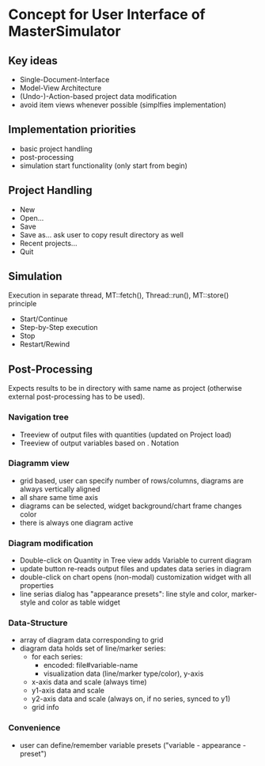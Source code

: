 Concept for User Interface of MasterSimulator
=============================================

Key ideas
---------
- Single-Document-Interface
- Model-View Architecture
- (Undo-)-Action-based project data modification
- avoid item views whenever possible (simplfies implementation)

Implementation priorities
-------------------------
- basic project handling
- post-processing
- simulation start functionality (only start from begin)

Project Handling
----------------
- New
- Open...
- Save
- Save as...
  ask user to copy result directory as well
- Recent projects...
- Quit

Simulation
----------
Execution in separate thread, MT::fetch(), Thread::run(), MT::store() principle

- Start/Continue
- Step-by-Step execution
- Stop
- Restart/Rewind

Post-Processing
---------------
Expects results to be in directory with same name as project (otherwise 
external post-processing has to be used).

### Navigation tree ###

- Treeview of output files with quantities (updated on Project load)
- Treeview of output variables based on . Notation

### Diagramm view ###
- grid based, user can specify number of rows/columns, diagrams are always 
vertically aligned
- all share same time axis
- diagrams can be selected, widget background/chart frame changes color
- there is always one diagram active

### Diagram modification ###
- Double-click on Quantity in Tree view adds Variable to current diagram
- update button re-reads output files and updates data series in diagram
- double-click on chart opens (non-modal) customization widget with all properties
- line serias dialog has "appearance presets": line style and color, marker-style and color as table widget

### Data-Structure ###
- array of diagram data corresponding to grid
- diagram data holds set of line/marker series:
  - for each series:
    - encoded: file#variable-name
    - visualization data (line/marker type/color), y-axis
  - x-axis data and scale (always time)
  - y1-axis data and scale
  - y2-axis data and scale (always on, if no series, synced to y1)
  - grid info

### Convenience ###
- user can define/remember variable presets ("variable - appearance - preset")

